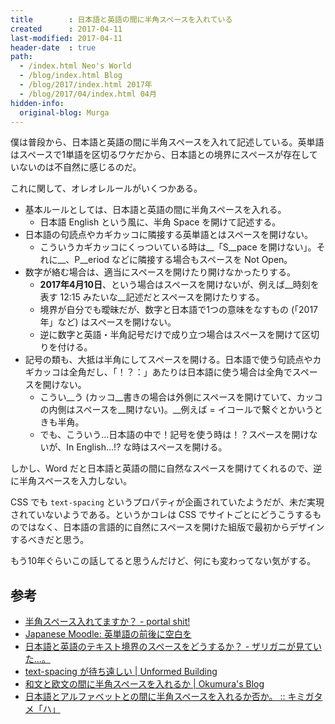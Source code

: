 ```yaml
---
title        : 日本語と英語の間に半角スペースを入れている
created      : 2017-04-11
last-modified: 2017-04-11
header-date  : true
path:
  - /index.html Neo's World
  - /blog/index.html Blog
  - /blog/2017/index.html 2017年
  - /blog/2017/04/index.html 04月
hidden-info:
  original-blog: Murga
---
```


僕は普段から、日本語と英語の間に半角スペースを入れて記述している。英単語はスペースで1単語を区切るワケだから、日本語との境界にスペースが存在していないのは不自然に感じるのだ。

これに関して、オレオレルールがいくつかある。

- 基本ルールとしては、日本語と英語の間に半角スペースを入れる。
  - 日本語 English という風に、半角 Space を開けて記述する。
- 日本語の句読点やカギカッコに隣接する英単語とはスペースを開けない。
  - こういうカギカッコにくっついている時は__「S__pace を開けない」。それに__、P__eriod などに隣接する場合もスペースを Not Open。
- 数字が絡む場合は、適当にスペースを開けたり開けなかったりする。
  - __2017年4月10日__、という場合はスペースを開けないが、例えば__時刻を表す 12:15 みたいな__記述だとスペースを開けたりする。
  - 境界が自分でも曖昧だが、数字と日本語で1つの意味をなすもの (「2017年」など) はスペースを開けない。
  - 逆に数字と英語・半角記号だけで成り立つ場合はスペースを開けて区切りを付ける。
- 記号の類も、大抵は半角にしてスペースを開ける。日本語で使う句読点やカギカッコは全角だし、「！？：」あたりは日本語に使う場合は全角でスペースを開けない。
  - こうい__う (カッコ__書きの場合は外側にスペースを開けていて、カッコの内側はスペースを__開けない)。__例えば = イコールで繋ぐとかいうときも半角。
  - でも、こういう…日本語の中で！記号を使う時は！？スペースを開けないが、In English…!? な時はスペースを開ける。

しかし、Word だと日本語と英語の間に自然なスペースを開けてくれるので、逆に半角スペースを入力しない。

CSS でも `text-spacing` というプロパティが企画されていたようだが、未だ実現されていないようである。というかコレは CSS でサイトごとにどうこうするものではなく、日本語の言語的に自然にスペースを開けた組版で最初からデザインするべきだと思う。

もう10年ぐらいこの話してると思うんだけど、何にも変わってない気がする。

## 参考

- [半角スペース入れてますか？ - portal shit!](https://portalshit.net/2007/01/13/732)
- [Japanese Moodle: 英単語の前後に空白を](https://moodle.org/mod/forum/discuss.php?d=126921)
- [日本語と英語のテキスト境界のスペースをどうするか？ - ザリガニが見ていた...。](http://d.hatena.ne.jp/zariganitosh/20131101/ja_en_text_spacing)
- [text-spacing が待ち遠しい | Unformed Building](http://unformedbuilding.com/articles/css-text-spacing-can-not-wait/)
- [和文と欧文の間に半角スペースを入れるか | Okumura's Blog](https://oku.edu.mie-u.ac.jp/~okumura/blog/node/2432)
- [日本語とアルファベットとの間に半角スペースを入れるか否か。 :: キミガタメ「ハ」](http://blog.livedoor.jp/tanahata/archives/50970576.html)
